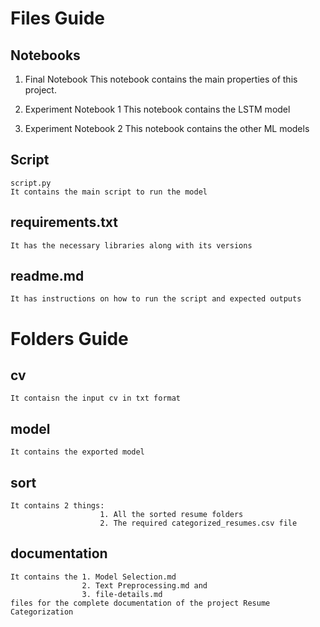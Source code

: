 # Files Guide

## Notebooks

1. Final Notebook
   This notebook contains the main properties of this project.
      
2. Experiment Notebook 1
   This notebook contains the LSTM model
      
3. Experiment Notebook 2
   This notebook contains the other ML models
      
      
## Script

    script.py 
    It contains the main script to run the model

## requirements.txt

    It has the necessary libraries along with its versions

## readme.md

    It has instructions on how to run the script and expected outputs


# Folders Guide

## cv

    It contaisn the input cv in txt format

## model

    It contains the exported model

## sort

    It contains 2 things:
                        1. All the sorted resume folders
                        2. The required categorized_resumes.csv file

## documentation

    It contains the 1. Model Selection.md
                    2. Text Preprocessing.md and
                    3. file-details.md
    files for the complete documentation of the project Resume Categorization
